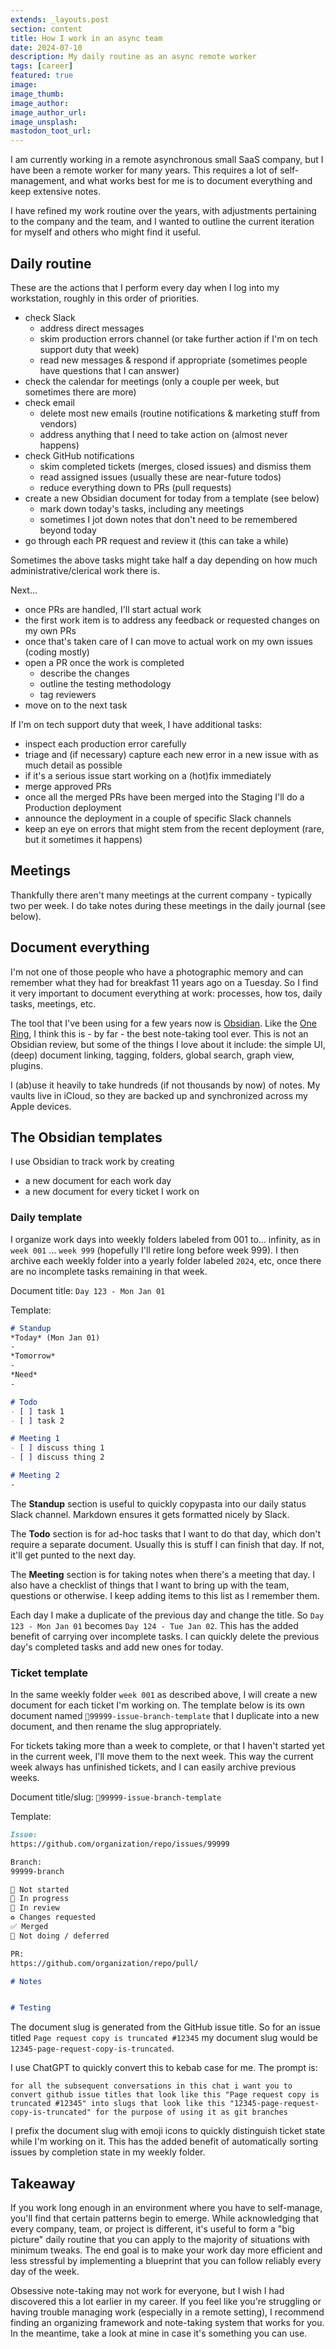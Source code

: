 ```yaml
---
extends: _layouts.post
section: content
title: How I work in an async team
date: 2024-07-10
description: My daily routine as an async remote worker
tags: [career]
featured: true
image:
image_thumb:
image_author:
image_author_url:
image_unsplash:
mastodon_toot_url:
---
```


I am currently working in a remote asynchronous small SaaS company, but I have been a remote worker for many years. This requires a lot of self-management, and what works best for me is to document everything and keep extensive notes.

I have refined my work routine over the years, with adjustments pertaining to the company and the team, and I wanted to outline the current iteration for myself and others who might find it useful.

## Daily routine

These are the actions that I perform every day when I log into my workstation, roughly in this order of priorities.

- check Slack
	- address direct messages
	- skim production errors channel (or take further action if I'm on tech support duty that week)
	- read new messages & respond if appropriate (sometimes people have questions that I can answer)
- check the calendar for meetings (only a couple per week, but sometimes there are more)
- check email
	- delete most new emails (routine notifications & marketing stuff from vendors)
	- address anything that I need to take action on (almost never happens)
- check GitHub notifications
	- skim completed tickets (merges, closed issues) and dismiss them
	- read assigned issues (usually these are near-future todos)
	- reduce everything down to PRs (pull requests)
- create a new Obsidian document for today from a template (see below)
	- mark down today's tasks, including any meetings
	- sometimes I jot down notes that don't need to be remembered beyond today
- go through each PR request and review it (this can take a while)

Sometimes the above tasks might take half a day depending on how much administrative/clerical work there is.

Next...

- once PRs are handled, I'll start actual work
- the first work item is to address any feedback or requested changes on my own PRs
- once that's taken care of I can move to actual work on my own issues (coding mostly)
- open a PR once the work is completed
	- describe the changes
	- outline the testing methodology
	- tag reviewers
- move on to the next task

If I'm on tech support duty that week, I have additional tasks:

- inspect each production error carefully
- triage and (if necessary) capture each new error in a new issue with as much detail as possible
- if it's a serious issue start working on a (hot)fix immediately
- merge approved PRs
- once all the merged PRs have been merged into the Staging I'll do a Production deployment
- announce the deployment in a couple of specific Slack channels
- keep an eye on errors that might stem from the recent deployment (rare, but it sometimes it happens)

## Meetings

Thankfully there aren't many meetings at the current company - typically two per week. I do take notes during these meetings in the daily journal (see below).

## Document everything

I'm not one of those people who have a photographic memory and can remember what they had for breakfast 11 years ago on a Tuesday. So I find it very important to document everything at work: processes, how tos, daily tasks, meetings, etc.

The tool that I've been using for a few years now is [Obsidian](https://obsidian.md/). Like the [One Ring](https://en.wikipedia.org/wiki/One_Ring), I think this is - by far - the best note-taking tool ever. This is not an Obsidian review, but some of the things I love about it include: the simple UI, (deep) document linking, tagging, folders, global search, graph view, plugins.

I (ab)use it heavily to take hundreds (if not thousands by now) of notes. My vaults live in iCloud, so they are backed up and synchronized across my Apple devices.

## The Obsidian templates

I use Obsidian to track work by creating

- a new document for each work day
- a new document for every ticket I work on

### Daily template

I organize work days into weekly folders labeled from 001 to... infinity, as in `week 001` ... `week 999` (hopefully I'll retire long before week 999). I then archive each weekly folder into a yearly folder labeled `2024`, etc, once there are no incomplete tasks remaining in that week.

Document title: `Day 123 - Mon Jan 01`

Template:

```markdown
# Standup
*Today* (Mon Jan 01)
-
*Tomorrow*
-
*Need*
-

# Todo
- [ ] task 1
- [ ] task 2

# Meeting 1
- [ ] discuss thing 1
- [ ] discuss thing 2

# Meeting 2
-
```

The **Standup** section is useful to quickly copypasta into our daily status Slack channel. Markdown ensures it gets formatted nicely by Slack.

The **Todo** section is for ad-hoc tasks that I want to do that day, which don't require a separate document. Usually this is stuff I can finish that day. If not, it'll get punted to the next day.

The **Meeting** section is for taking notes when there's a meeting that day. I also have a checklist of things that I want to bring up with the team, questions or otherwise. I keep adding items to this list as I remember them.

Each day I make a duplicate of the previous day and change the title. So `Day 123 - Mon Jan 01` becomes `Day 124 - Tue Jan 02`. This has the added benefit of carrying over incomplete tasks. I can quickly delete the previous day's completed tasks and add new ones for today.

### Ticket template

In the same weekly folder `week 001` as described above, I will create a new document for each ticket I'm working on. The template below is its own document named `🏁99999-issue-branch-template` that I duplicate into a new document, and then rename the slug appropriately.

For tickets taking more than a week to complete, or that I haven't started yet in the current week, I'll move them to the next week. This way the current week always has unfinished tickets, and I can easily archive previous weeks.

Document title/slug: `🏁99999-issue-branch-template`

Template:

```markdown
Issue:
https://github.com/organization/repo/issues/99999

Branch:
99999-branch

🏁 Not started
🚧 In progress
👀 In review
♻️ Changes requested
✅ Merged
🚫 Not doing / deferred

PR:
https://github.com/organization/repo/pull/

# Notes


# Testing

```

The document slug is generated from the GitHub issue title. So for an issue titled `Page request copy is truncated #12345` my document slug would be `12345-page-request-copy-is-truncated`.

I use ChatGPT to quickly convert this to kebab case for me. The prompt is:

```
for all the subsequent conversations in this chat i want you to convert github issue titles that look like this "Page request copy is truncated #12345" into slugs that look like this "12345-page-request-copy-is-truncated" for the purpose of using it as git branches
```

I prefix the document slug with emoji icons to quickly distinguish ticket state while I'm working on it. This has the added benefit of automatically sorting issues by completion state in my weekly folder.

## Takeaway

If you work long enough in an environment where you have to self-manage, you'll find that certain patterns begin to emerge. While acknowledging that every company, team, or project is different, it's useful to form a "big picture" daily routine that you can apply to the majority of situations with minimum tweaks. The end goal is to make your work day more efficient and less stressful by implementing a blueprint that you can follow reliably every day of the week.

Obsessive note-taking may not work for everyone, but I wish I had discovered this a lot earlier in my career. If you feel like you're struggling or having trouble managing work (especially in a remote setting), I recommend finding an organizing framework and note-taking system that works for you. In the meantime, take a look at mine in case it's something you can use.
